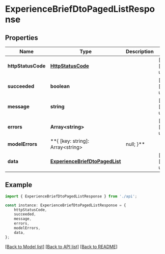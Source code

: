 # ExperienceBriefDtoPagedListResponse


## Properties

Name | Type | Description | Notes
------------ | ------------- | ------------- | -------------
**httpStatusCode** | [**HttpStatusCode**](HttpStatusCode.md) |  | [optional] [default to undefined]
**succeeded** | **boolean** |  | [optional] [default to undefined]
**message** | **string** |  | [optional] [default to undefined]
**errors** | **Array&lt;string&gt;** |  | [optional] [default to undefined]
**modelErrors** | **{ [key: string]: Array&lt;string&gt; | null; }** |  | [optional] [default to undefined]
**data** | [**ExperienceBriefDtoPagedList**](ExperienceBriefDtoPagedList.md) |  | [optional] [default to undefined]

## Example

```typescript
import { ExperienceBriefDtoPagedListResponse } from './api';

const instance: ExperienceBriefDtoPagedListResponse = {
    httpStatusCode,
    succeeded,
    message,
    errors,
    modelErrors,
    data,
};
```

[[Back to Model list]](../README.md#documentation-for-models) [[Back to API list]](../README.md#documentation-for-api-endpoints) [[Back to README]](../README.md)
